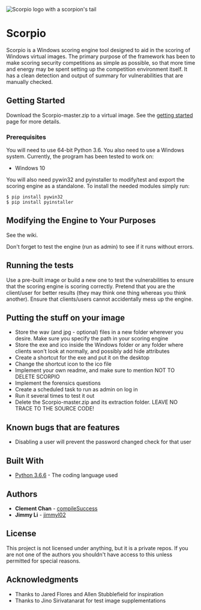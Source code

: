![Scorpio logo with a scorpion's tail](https://raw.githubusercontent.com/compileSuccess/Scorpio/master/scorpio.png?token=AfdmIr9eAiQF68iiEPRZChPt-YQnrcKrks5bkhlvwA%3D%3D)

# Scorpio

Scorpio is a Windows scoring engine tool designed to aid in the scoring of Windows virtual images. The primary purpose of the framework has been to make scoring security competitions as simple as possible, so that more time and energy may be spent setting up the competition environment itself. It has a clean detection and output of summary for vulnerabilities that are manually checked.

## Getting Started

Download the Scorpio-master.zip to a virtual image. See the [getting started](https://github.com/compileSuccess/Scorpio/wiki/Getting-Started) page for more details.

### Prerequisites

You will need to use 64-bit Python 3.6. You also need to use a Windows system. Currently, the program has been tested to work on:

* Windows 10

You will also need pywin32 and pyinstaller to modify/test and export the scoring engine as a standalone.
To install the needed modules simply run:

```
$ pip install pywin32
$ pip install pyinstaller
```

## Modifying the Engine to Your Purposes

See the wiki.

Don't forget to test the engine (run as admin) to see if it runs without errors.

## Running the tests

Use a pre-built image or build a new one to test the vulnerabilities to ensure that the scoring engine is scoring correctly. Pretend that you are the client/user for better results (they may think one thing whereas you think another). Ensure that clients/users cannot accidentally mess up the engine.

## Putting the stuff on your image

* Store the wav (and jpg - optional) files in a new folder wherever you desire. Make sure you specify the path in your scoring engine
* Store the exe and ico inside the Windows folder or any folder where clients won't look at normally, and possibly add hide attributes
* Create a shortcut for the exe and put it on the desktop
* Change the shortcut icon to the ico file
* Implement your own readme, and make sure to mention NOT TO DELETE SCORPIO
* Implement the forensics questions
* Create a scheduled task to run as admin on log in
* Run it several times to test it out
* Delete the Scorpio-master.zip and its extraction folder. LEAVE NO TRACE TO THE SOURCE CODE!

## Known bugs that are features

* Disabling a user will prevent the password changed check for that user

## Built With

* [Python 3.6.6](https://www.python.org/) - The coding language used

## Authors

* **Clement Chan** - [compileSuccess](https://github.com/compileSuccess)
* **Jimmy Li** - [jimmyl02](https://github.com/jimmyl02)

## License

This project is not licensed under anything, but it is a private repos. If you are not one of the authors you shouldn't have access to this unless permitted for special reasons.

## Acknowledgments

* Thanks to Jared Flores and Allen Stubblefield for inspiration
* Thanks to Jino Sirivatanarat for test image supplementations
